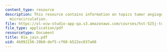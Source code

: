 ```yaml
---
content_type: resource
description: This resource contains information on topics tumor angiogenesis, and
  microcirculation.
file: https://ol-ocw-studio-app-qa.s3.amazonaws.com/courses/hst-525j-tumor-pathophysiology-and-transport-phenomena-fall-2005/4b09215620b0def5cf60b522ec037a68_01a_jain.pdf
file_type: application/pdf
resourcetype: Document
title: 01a_jain.pdf
uid: 4b092156-20b0-def5-cf60-b522ec037a68
---
```

